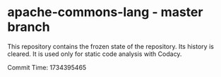 # apache-commons-lang - master branch

This repository contains the frozen state of the repository.
Its history is cleared. It is used only for static code
analysis with Codacy.

Commit Time: 1734395465
